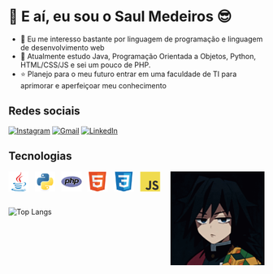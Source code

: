 # 👋 E aí, eu sou o Saul Medeiros 😎

- 👀 Eu me interesso bastante por linguagem de programação e linguagem de desenvolvimento web
- 🌱 Atualmente estudo Java, Programação Orientada a Objetos, Python, HTML/CSS/JS e sei um pouco de PHP.
- ⭐ Planejo para o meu futuro entrar em uma faculdade de TI para aprimorar e aperfeiçoar meu conhecimento

## Redes sociais

[![Instagram](https://img.shields.io/badge/Instagram-%23e4405f?style=for-the-badge&logo=instagram&logoColor=white)](https://instagram.com/saul.mdrs_) [![Gmail](https://img.shields.io/badge/Gmail-ff0000?style=for-the-badge&logo=gmail&logoColor=white)](mailto:saulmedeiros2017@gmail.com) [![LinkedIn](https://img.shields.io/badge/LinkedIn-0E76A8?style=for-the-badge&logo=linkedin&logoColor=white)](https://www.linkedin.com/in/saulmedeiros/)

## Tecnologias

<img align="right" alt="Tomioka" height="185px" target="_blank" src="https://github.com/Saul-Medeiros/Saul-Medeiros/blob/main/Bad%20Joke%20Tomioka%20GIF%20-%20Bad%20Joke%20Tomioka%20Silence%20-%20Discover%20%26%20Share%20GIFs.gif">

<div style="display: inline_block">
  <img align="center" alt="Java" height="40" width="40" src="https://raw.githubusercontent.com/devicons/devicon/master/icons/java/java-original.svg"> &nbsp;
  <img align="center" alt="Python" height="40" width="40" src="https://raw.githubusercontent.com/devicons/devicon/master/icons/python/python-original.svg"> &nbsp;
  <img align="center" alt="PHP" height="40" width="40" src="https://raw.githubusercontent.com/devicons/devicon/master/icons/php/php-original.svg"> &nbsp;
  <img align="center" alt="HTML5" height="40" width="40" src="https://raw.githubusercontent.com/devicons/devicon/master/icons/html5/html5-original.svg"> &nbsp;
  <img align="center" alt="CSS" height="40" width="40" src="https://raw.githubusercontent.com/devicons/devicon/master/icons/css3/css3-original.svg"> &nbsp;
  <img align="center" alt="Js" height="40" width="40" src="https://raw.githubusercontent.com/devicons/devicon/master/icons/javascript/javascript-original.svg">
</div>
<br>

![Top Langs](https://github-readme-stats.vercel.app/api/top-langs/?username=Saul-Medeiros&layout=compact&langs_count=6&theme=transparent&title_color=ffffff&text_color=ffffff&bg_color=000&border_color=000000)
